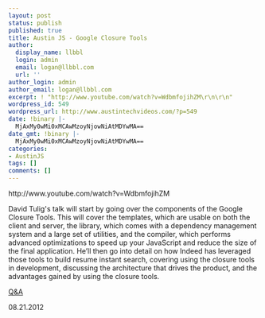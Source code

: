 ```yaml
---
layout: post
status: publish
published: true
title: Austin JS - Google Closure Tools
author:
  display_name: llbbl
  login: admin
  email: logan@llbbl.com
  url: ''
author_login: admin
author_email: logan@llbbl.com
excerpt: ! "http://www.youtube.com/watch?v=WdbmfojihZM\r\n\r\n"
wordpress_id: 549
wordpress_url: http://www.austintechvideos.com/?p=549
date: !binary |-
  MjAxMy0wMi0xMCAwMzoyNjowNiAtMDYwMA==
date_gmt: !binary |-
  MjAxMy0wMi0xMCAwMzoyNjowNiAtMDYwMA==
categories:
- AustinJS
tags: []
comments: []
---
```

<p>http://www.youtube.com/watch?v=WdbmfojihZM</p>
<p><a id="more"></a><a id="more-549"></a></p>
<p>David Tulig's talk will start by going over the components of the Google Closure Tools. This will cover the templates, which are usable on both the client and server, the library, which comes with a dependency management system and a large set of utilities, and the compiler, which performs advanced optimizations to speed up your JavaScript and reduce the size of the final application. He’ll then go into detail on how Indeed has leveraged those tools to build resume instant search, covering using the closure tools in development, discussing the architecture that drives the product, and the advantages gained by using the closure tools.</p>
<p><a href="http://www.youtube.com/watch?v=NkIg-5iMf_A">Q&A</a></p>
<p>08.21.2012</p>
